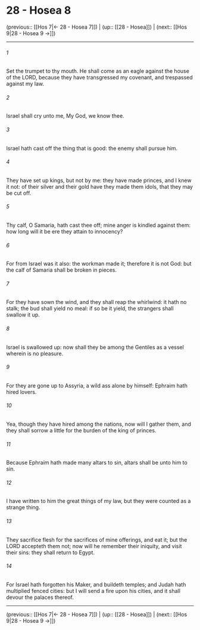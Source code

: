 # 28 - Hosea 8

(previous:: [[Hos 7|← 28 - Hosea 7]]) | (up:: [[28 - Hosea]]) | (next:: [[Hos 9|28 - Hosea 9 →]])

***


###### 1 
Set the trumpet to thy mouth. He shall come as an eagle against the house of the LORD, because they have transgressed my covenant, and trespassed against my law. 

###### 2 
Israel shall cry unto me, My God, we know thee. 

###### 3 
Israel hath cast off the thing that is good: the enemy shall pursue him. 

###### 4 
They have set up kings, but not by me: they have made princes, and I knew it not: of their silver and their gold have they made them idols, that they may be cut off. 

###### 5 
Thy calf, O Samaria, hath cast thee off; mine anger is kindled against them: how long will it be ere they attain to innocency? 

###### 6 
For from Israel was it also: the workman made it; therefore it is not God: but the calf of Samaria shall be broken in pieces. 

###### 7 
For they have sown the wind, and they shall reap the whirlwind: it hath no stalk; the bud shall yield no meal: if so be it yield, the strangers shall swallow it up. 

###### 8 
Israel is swallowed up: now shall they be among the Gentiles as a vessel wherein is no pleasure. 

###### 9 
For they are gone up to Assyria, a wild ass alone by himself: Ephraim hath hired lovers. 

###### 10 
Yea, though they have hired among the nations, now will I gather them, and they shall sorrow a little for the burden of the king of princes. 

###### 11 
Because Ephraim hath made many altars to sin, altars shall be unto him to sin. 

###### 12 
I have written to him the great things of my law, but they were counted as a strange thing. 

###### 13 
They sacrifice flesh for the sacrifices of mine offerings, and eat it; but the LORD accepteth them not; now will he remember their iniquity, and visit their sins: they shall return to Egypt. 

###### 14 
For Israel hath forgotten his Maker, and buildeth temples; and Judah hath multiplied fenced cities: but I will send a fire upon his cities, and it shall devour the palaces thereof.

***

(previous:: [[Hos 7|← 28 - Hosea 7]]) | (up:: [[28 - Hosea]]) | (next:: [[Hos 9|28 - Hosea 9 →]])
